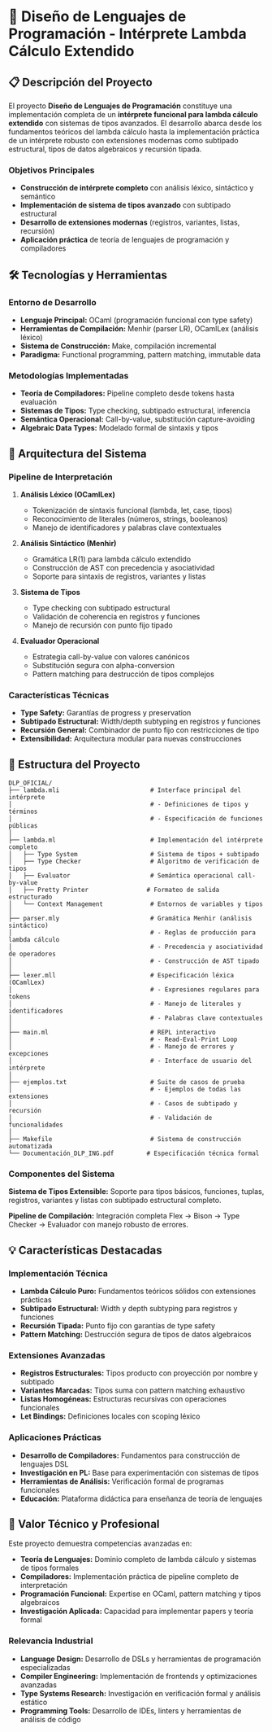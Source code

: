 # 🚀 Diseño de Lenguajes de Programación - Intérprete Lambda Cálculo Extendido

## 📋 Descripción del Proyecto

El proyecto **Diseño de Lenguajes de Programación** constituye una implementación completa de un **intérprete funcional para lambda cálculo extendido** con sistemas de tipos avanzados. El desarrollo abarca desde los fundamentos teóricos del lambda cálculo hasta la implementación práctica de un intérprete robusto con extensiones modernas como subtipado estructural, tipos de datos algebraicos y recursión tipada.

### Objetivos Principales
- **Construcción de intérprete completo** con análisis léxico, sintáctico y semántico
- **Implementación de sistema de tipos avanzado** con subtipado estructural
- **Desarrollo de extensiones modernas** (registros, variantes, listas, recursión)
- **Aplicación práctica** de teoría de lenguajes de programación y compiladores

## 🛠️ Tecnologías y Herramientas

### Entorno de Desarrollo
- **Lenguaje Principal:** OCaml (programación funcional con type safety)
- **Herramientas de Compilación:** Menhir (parser LR), OCamlLex (análisis léxico)
- **Sistema de Construcción:** Make, compilación incremental
- **Paradigma:** Functional programming, pattern matching, immutable data

### Metodologías Implementadas
- **Teoría de Compiladores:** Pipeline completo desde tokens hasta evaluación
- **Sistemas de Tipos:** Type checking, subtipado estructural, inferencia
- **Semántica Operacional:** Call-by-value, substitución capture-avoiding
- **Algebraic Data Types:** Modelado formal de sintaxis y tipos

## 🔧 Arquitectura del Sistema

### Pipeline de Interpretación
1. **Análisis Léxico (OCamlLex)**
   - Tokenización de sintaxis funcional (lambda, let, case, tipos)
   - Reconocimiento de literales (números, strings, booleanos)
   - Manejo de identificadores y palabras clave contextuales

2. **Análisis Sintáctico (Menhir)**
   - Gramática LR(1) para lambda cálculo extendido
   - Construcción de AST con precedencia y asociatividad
   - Soporte para sintaxis de registros, variantes y listas

3. **Sistema de Tipos**
   - Type checking con subtipado estructural
   - Validación de coherencia en registros y funciones
   - Manejo de recursión con punto fijo tipado

4. **Evaluador Operacional**
   - Estrategia call-by-value con valores canónicos
   - Substitución segura con alpha-conversion
   - Pattern matching para destrucción de tipos complejos

### Características Técnicas
- **Type Safety:** Garantías de progress y preservation
- **Subtipado Estructural:** Width/depth subtyping en registros y funciones
- **Recursión General:** Combinador de punto fijo con restricciones de tipo
- **Extensibilidad:** Arquitectura modular para nuevas construcciones

## 📁 Estructura del Proyecto

```
DLP_OFICIAL/
├── lambda.mli                         # Interface principal del intérprete
│                                      # - Definiciones de tipos y términos
│                                      # - Especificación de funciones públicas
│
├── lambda.ml                          # Implementación del intérprete completo
│   ├── Type System                    # Sistema de tipos + subtipado
│   ├── Type Checker                   # Algoritmo de verificación de tipos
│   ├── Evaluator                      # Semántica operacional call-by-value
│   ├── Pretty Printer                # Formateo de salida estructurado
│   └── Context Management             # Entornos de variables y tipos
│
├── parser.mly                         # Gramática Menhir (análisis sintáctico)
│                                      # - Reglas de producción para lambda cálculo
│                                      # - Precedencia y asociatividad de operadores
│                                      # - Construcción de AST tipado
│
├── lexer.mll                          # Especificación léxica (OCamlLex)
│                                      # - Expresiones regulares para tokens
│                                      # - Manejo de literales y identificadores
│                                      # - Palabras clave contextuales
│
├── main.ml                            # REPL interactivo
│                                      # - Read-Eval-Print Loop
│                                      # - Manejo de errores y excepciones
│                                      # - Interface de usuario del intérprete
│
├── ejemplos.txt                       # Suite de casos de prueba
│                                      # - Ejemplos de todas las extensiones
│                                      # - Casos de subtipado y recursión
│                                      # - Validación de funcionalidades
│
├── Makefile                           # Sistema de construcción automatizada
└── Documentación_DLP_ING.pdf         # Especificación técnica formal
```

### Componentes del Sistema

**Sistema de Tipos Extensible:** Soporte para tipos básicos, funciones, tuplas, registros, variantes y listas con subtipado estructural completo.

**Pipeline de Compilación:** Integración completa Flex → Bison → Type Checker → Evaluador con manejo robusto de errores.

## 💡 Características Destacadas

### Implementación Técnica
- **Lambda Cálculo Puro:** Fundamentos teóricos sólidos con extensiones prácticas
- **Subtipado Estructural:** Width y depth subtyping para registros y funciones
- **Recursión Tipada:** Punto fijo con garantías de type safety
- **Pattern Matching:** Destrucción segura de tipos de datos algebraicos

### Extensiones Avanzadas
- **Registros Estructurales:** Tipos producto con proyección por nombre y subtipado
- **Variantes Marcadas:** Tipos suma con pattern matching exhaustivo
- **Listas Homogéneas:** Estructuras recursivas con operaciones funcionales
- **Let Bindings:** Definiciones locales con scoping léxico

### Aplicaciones Prácticas
- **Desarrollo de Compiladores:** Fundamentos para construcción de lenguajes DSL
- **Investigación en PL:** Base para experimentación con sistemas de tipos
- **Herramientas de Análisis:** Verificación formal de programas funcionales
- **Educación:** Plataforma didáctica para enseñanza de teoría de lenguajes

## 🎯 Valor Técnico y Profesional

Este proyecto demuestra competencias avanzadas en:
- **Teoría de Lenguajes:** Dominio completo de lambda cálculo y sistemas de tipos formales
- **Compiladores:** Implementación práctica de pipeline completo de interpretación
- **Programación Funcional:** Expertise en OCaml, pattern matching y tipos algebraicos
- **Investigación Aplicada:** Capacidad para implementar papers y teoría formal

### Relevancia Industrial
- **Language Design:** Desarrollo de DSLs y herramientas de programación especializadas
- **Compiler Engineering:** Implementación de frontends y optimizaciones avanzadas
- **Type Systems Research:** Investigación en verificación formal y análisis estático
- **Programming Tools:** Desarrollo de IDEs, linters y herramientas de análisis de código
